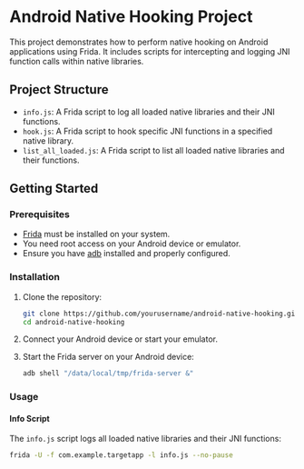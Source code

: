 # Android Native Hooking Project

This project demonstrates how to perform native hooking on Android applications using Frida. It includes scripts for intercepting and logging JNI function calls within native libraries.

## Project Structure

- `info.js`: A Frida script to log all loaded native libraries and their JNI functions.
- `hook.js`: A Frida script to hook specific JNI functions in a specified native library.
- `list_all_loaded.js`: A Frida script to list all loaded native libraries and their functions.

## Getting Started

### Prerequisites

- [Frida](https://frida.re) must be installed on your system.
- You need root access on your Android device or emulator.
- Ensure you have [adb](https://developer.android.com/studio/command-line/adb) installed and properly configured.

### Installation

1. Clone the repository:
    ```sh
    git clone https://github.com/yourusername/android-native-hooking.git
    cd android-native-hooking
    ```

2. Connect your Android device or start your emulator.

3. Start the Frida server on your Android device:
    ```sh
    adb shell "/data/local/tmp/frida-server &"
    ```

### Usage

#### Info Script

The `info.js` script logs all loaded native libraries and their JNI functions:

```sh
frida -U -f com.example.targetapp -l info.js --no-pause


